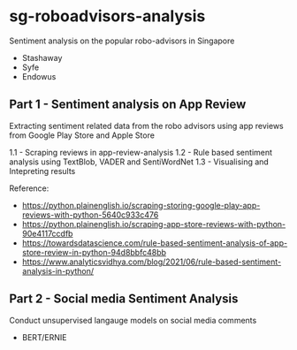 # sg-roboadvisors-analysis
Sentiment analysis on the popular robo-advisors in Singapore
- Stashaway
- Syfe
- Endowus

## Part 1 - Sentiment analysis on App Review
Extracting sentiment related data from the robo advisors using app reviews from Google Play Store and Apple Store

1.1 - Scraping reviews in app-review-analysis
1.2 - Rule based sentiment analysis using TextBlob, VADER and SentiWordNet
1.3 - Visualising and Intepreting results

Reference:
- https://python.plainenglish.io/scraping-storing-google-play-app-reviews-with-python-5640c933c476
- https://python.plainenglish.io/scraping-app-store-reviews-with-python-90e4117ccdfb
- https://towardsdatascience.com/rule-based-sentiment-analysis-of-app-store-review-in-python-94d8bbfc48bb
- https://www.analyticsvidhya.com/blog/2021/06/rule-based-sentiment-analysis-in-python/   

## Part 2 - Social media Sentiment Analysis
Conduct unsupervised langauge models on social media comments 
- BERT/ERNIE